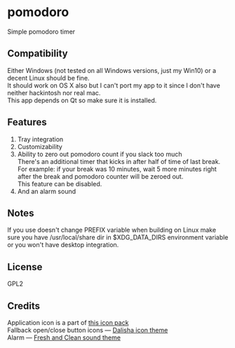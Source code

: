 # pomodoro
Simple pomodoro timer

## Compatibility
Either Windows (not tested on all Windows versions, just my Win10) or a decent Linux should be fine.  
It should work on OS X also but I can't port my app to it since I don't have neither hackintosh nor real mac.  
This app depends on Qt so make sure it is installed.

## Features
1. Tray integration
2. Customizability
3. Ability to zero out pomodoro count if you slack too much  
  There's an additional timer that kicks in after half of time of last break.  
  For example: if your break was 10 minutes, wait 5 more minutes right after the break and pomodoro counter will be zeroed out.  
  This feature can be disabled.
4. And an alarm sound

## Notes
If you use doesn't change PREFIX variable when building on Linux make sure you have /usr/local/share dir in $XDG_DATA_DIRS environment variable or you won't have desktop integration.

## License
GPL2

## Credits
Application icon is a part of [this icon pack](http://graphicloads.com/product/food-drink-vector-icons/)  
Fallback open/close button icons — [Dalisha icon theme](https://www.gnome-look.org/content/show.php/Dalisha?content=166286)  
Alarm — [Fresh and Clean sound theme](https://www.gnome-look.org/content/show.php/Fresh+and+Clean?content=123207&foo=5ef71a05ae89b6b3712d901cce0795fb)
